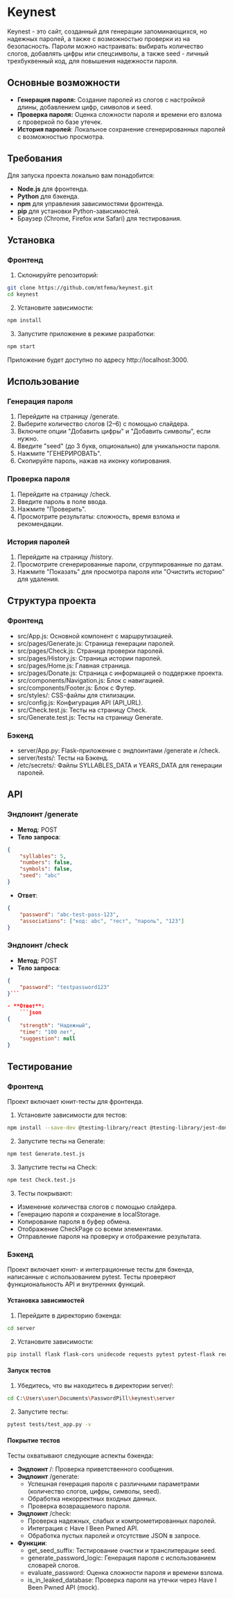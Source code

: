# Keynest

Keynest - это сайт, созданный для генерации запоминающихся, но надежных паролей, а также с возможностью проверки из на безопасность. Пароли можно настраивать: выбирать количество слогов, добавлять цифры или спецсимволы, а также seed - личный трехбуквенный код, для повышения надежности пароля.

## Основные возможности

- **Генерация пароля:** Создание паролей из слогов с настройкой длины, добавлением цифр, символов и seed.
- **Проверка пароля:** Оценка сложности пароля и времени его взлома с проверкой по базе утечек.
- **История паролей**: Локальное сохранение сгенерированных паролей с возможностью просмотра.

## Требования

Для запуска проекта локально вам понадобится:
- **Node.js** для фронтенда.
- **Python** для бэкенда.
- **npm** для управления зависимостями фронтенда.
- **pip** для установки Python-зависимостей.
- Браузер (Chrome, Firefox или Safari) для тестирования.

## Установка
### Фронтенд
1. Склонируйте репозиторий:
```bash
git clone https://github.com/mtfema/keynest.git
cd keynest
```

2. Установите зависимости:
```bash
npm install
```

3. Запустите приложение в режиме разработки:
```bash
npm start
```

Приложение будет доступно по адресу http://localhost:3000.

## Использование

### Генерация пароля

1. Перейдите на страницу /generate.
2. Выберите количество слогов (2–6) с помощью слайдера.
3. Включите опции "Добавить цифры" и "Добавить символы", если нужно.
4. Введите "seed" (до 3 букв, опционально) для уникальности пароля.
5. Нажмите "ГЕНЕРИРОВАТЬ".
6. Скопируйте пароль, нажав на иконку копирования.
### Проверка пароля
1. Перейдите на страницу /check.
2. Введите пароль в поле ввода.
3. Нажмите "Проверить".
4. Просмотрите результаты: сложность, время взлома и рекомендации.
### История паролей
1. Перейдите на страницу /history.
2. Просмотрите сгенерированные пароли, сгруппированные по датам.
3. Нажмите "Показать" для просмотра пароля или "Очистить историю" для удаления.


## Структура проекта

### Фронтенд
- src/App.js: Основной компонент с маршрутизацией.
- src/pages/Generate.js: Страница генерации паролей.
- src/pages/Check.js: Страница проверки паролей.
- src/pages/History.js: Страница истории паролей.
- src/pages/Home.js: Главная страница.
- src/pages/Donate.js: Страница с информацией о поддержке проекта.
- src/components/Navigation.js: Блок с навигацией.
- src/components/Footer.js: Блок с Футер.
- src/styles/: CSS-файлы для стилизации.
- src/config.js: Конфигурация API (API_URL).
- src/Check.test.js: Тесты на страницу Check.
- src/Generate.test.js: Тесты на страницу Generate.

### Бэкенд
- server/App.py: Flask-приложение с эндпоинтами /generate и /check.
- server/tests/: Тесты на Бэкенд.
- /etc/secrets/: Файлы SYLLABLES_DATA и YEARS_DATA для генерации паролей.

## API
### Эндпоинт /generate
- **Метод**: POST
- **Тело запроса**:
```json
{
    "syllables": 5,
    "numbers": false,
    "symbols": false,
    "seed": "abc"
}
```

- **Ответ**:
```json
{
    "password": "abc-test-pass-123",
    "associations": ["код: abc", "тест", "пароль", "123"]
}
```

### Эндпоинт /check
- **Метод**: POST
- **Тело запроса**:
```json
{
    "password": "testpassword123"
}```

- **Ответ**:
    ```json
{
    "strength": "Надежный",
    "time": "100 лет",
    "suggestion": null
}
```

## Тестирование

### Фронтенд
Проект включает юнит-тесты для фронтенда.

1. Установите зависимости для тестов:
```bash
npm install --save-dev @testing-library/react @testing-library/jest-dom @testing-library/user-event identity-obj-proxy
```
2. Запустите тесты на Generate:
```bash
npm test Generate.test.js
```
3. Запустите тесты на Check:
```bash
npm test Check.test.js
```
3. Тесты покрывают:
- Изменение количества слогов с помощью слайдера.
- Генерацию пароля и сохранение в localStorage.
- Копирование пароля в буфер обмена.
- Отображение CheckPage со всеми элементами.
- Отправление пароля на проверку и отображение результата.
### Бэкенд
Проект включает юнит- и интеграционные тесты для бэкенда, написанные с использованием pytest. Тесты проверяют функциональность API и внутренних функций.
#### Установка зависимостей
1. Перейдите в директорию бэкенда:
```bash
cd server
```
2. Установите зависимости:
```bash
pip install flask flask-cors unidecode requests pytest pytest-flask requests-mock
```
#### Запуск тестов
1. Убедитесь, что вы находитесь в директории server/:
```bash
cd C:\Users\user\Documents\PasswordPill\keynest\server
```
2. Запустите тесты:
```bash
pytest tests/test_app.py -v
```
#### Покрытие тестов
Тесты охватывают следующие аспекты бэкенда:
- **Эндпоинт** /: Проверка приветственного сообщения.
- **Эндпоинт** /generate:
    - Успешная генерация пароля с различными параметрами (количество слогов, цифры, символы, seed).
    - Обработка некорректных входных данных.
    - Проверка возвращаемого пароля.
- **Эндпоинт** /check:
    - Проверка надежных, слабых и компрометированных паролей.
    - Интеграция с Have I Been Pwned API.
    - Обработка пустых паролей и отсутствие JSON в запросе.
- **Функции**:
    - get_seed_suffix: Тестирование очистки и транслитерации seed.
    - generate_password_logic: Генерация пароля с использованием словарей слогов.
    - evaluate_password: Оценка сложности пароля и времени взлома.
    - is_in_leaked_database: Проверка пароля на утечки через Have I Been Pwned API (mock).